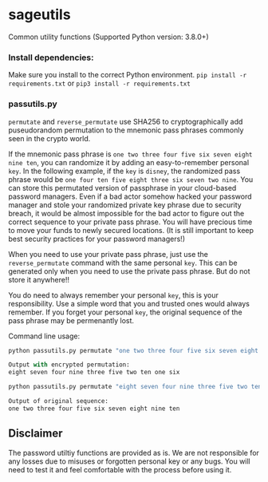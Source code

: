 # sageutils
Common utility functions
(Supported Python version: 3.8.0+)

### Install dependencies:
Make sure you install to the correct Python environment.
`pip install -r requirements.txt` or `pip3 install -r requirements.txt`


### passutils.py

`permutate` and `reverse_permutate` use SHA256 to cryptographically add puseudorandom permutation to the mnemonic pass phrases commonly seen in the crypto world.

If the mnemonic pass phrase is `one two three four five six seven eight nine ten`, you can randomize it by adding an easy-to-remember personal `key`.  In the following example, if the `key` is `disney`, the randomized pass phrase would be `one four ten five eight three six seven two nine`. You can store this permutated version of passphrase in your cloud-based password managers. Even if a bad actor somehow hacked your password manager and stole your randomized private key phrase due to security breach, it would be almost impossible for the bad actor to figure out the correct sequence to your private pass phrase. You will have precious time to move your funds to newly secured locations. (It is still important to keep best security practices for your password managers!) 

When you need to use your private pass phrase, just use the `reverse_permutate` command with the same personal `key`. This can be generated only when you need to use the private pass phrase. But do not store it anywhere!! 

You do need to always remember your personal `key`, this is your responsibility. Use a simple word that you and trusted ones would always remember. If you forget your personal `key`, the original sequence of the pass phrase may be permenantly lost.  

Command line usage:

```Python
python passutils.py permutate "one two three four five six seven eight nine ten" --key="disney"

Output with encrypted permutation:
eight seven four nine three five two ten one six
```

```Python
python passutils.py permutate "eight seven four nine three five two ten one six" --key="disney"

Output of original sequence:
one two three four five six seven eight nine ten
```

## Disclaimer
The password utiltiy functions are provided as is. We are not responsible for any losses due to misuses or forgotten personal key or any bugs. You will need to test it and feel comfortable with the process before using it.
